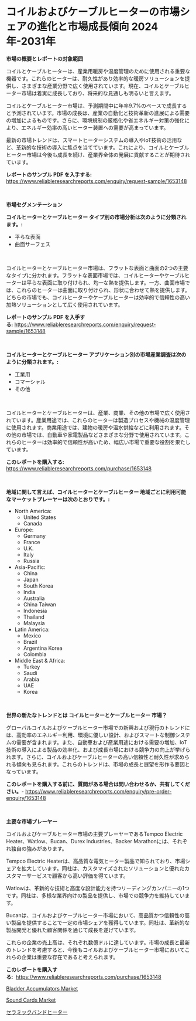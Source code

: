 <p><h1>コイルおよびケーブルヒーターの市場シェアの進化と市場成長傾向 2024年-2031年</h1></p><p><strong>市場の概要とレポートの対象範囲</strong></p>
<p><p>コイルとケーブルヒーターは、産業用暖房や温度管理のために使用される重要な機器です。これらのヒーターは、耐久性があり効率的な暖房ソリューションを提供し、さまざまな産業分野で広く使用されています。現在、コイルとケーブルヒーター市場は着実に成長しており、将来的な見通しも明るいと言えます。</p><p>コイルとケーブルヒーター市場は、予測期間中に年率9.7%のペースで成長すると予測されています。市場の成長は、産業の自動化と技術革新の進展による需要の増加によるものです。さらに、環境規制の厳格化や省エネルギー対策の強化により、エネルギー効率の高いヒーター装置への需要が高まっています。</p><p>最新の市場トレンドは、スマートヒーターシステムの導入やIoT技術の活用など、革新的な技術の導入に焦点を当てています。これにより、コイルとケーブルヒーター市場は今後も成長を続け、産業界全体の発展に貢献することが期待されています。</p></p>
<p><strong>レポートのサンプル PDF を入手する:</strong> <a href="https://www.reliableresearchreports.com/enquiry/request-sample/1653148">https://www.reliableresearchreports.com/enquiry/request-sample/1653148</a></p>
<p>&nbsp;</p>
<p><strong>市場セグメンテーション</strong></p>
<p><strong>コイルヒーターとケーブルヒーター タイプ別の市場分析は次のように分類されます。:</strong></p>
<p><ul><li>平らな表面</li><li>曲面サーフェス</li></ul></p>
<p>&nbsp;</p>
<p><p>コイルヒーターとケーブルヒーター市場は、フラットな表面と曲面の2つの主要なタイプに分かれます。フラットな表面市場では、コイルヒーターやケーブルヒーターは平らな表面に取り付けられ、均一な熱を提供します。一方、曲面市場では、これらのヒーターは曲面に取り付けられ、形状に合わせて熱を提供します。どちらの市場でも、コイルヒーターやケーブルヒーターは効率的で信頼性の高い加熱ソリューションとして広く使用されています。</p></p>
<p><strong>レポートのサンプル PDF を入手する:</strong>&nbsp;<a href="https://www.reliableresearchreports.com/enquiry/request-sample/1653148">https://www.reliableresearchreports.com/enquiry/request-sample/1653148</a></p>
<p>&nbsp;</p>
<p><strong> コイルヒーターとケーブルヒーター アプリケーション別の市場産業調査は次のように分類されます。:</strong></p>
<p><ul><li>工業用</li><li>コマーシャル</li><li>その他</li></ul></p>
<p>&nbsp;</p>
<p><p>コイルヒーターとケーブルヒーターは、産業、商業、その他の市場で広く使用されています。産業用途では、これらのヒーターは製造プロセスや機械の温度管理に使用されます。商業用途では、建物の暖房や温水供給などに利用されます。その他の市場では、自動車や家電製品などさまざまな分野で使用されています。これらのヒーターは効率的で信頼性が高いため、幅広い市場で重要な役割を果たしています。</p></p>
<p><strong>このレポートを購入する:</strong>&nbsp; <a href="https://www.reliableresearchreports.com/purchase/1653148">https://www.reliableresearchreports.com/purchase/1653148</a></p>
<p>&nbsp;</p>
<p><strong>地域に関して言えば、コイルヒーターとケーブルヒーター 地域ごとに利用可能なマーケットプレーヤーは次のとおりです。:</strong></p>
<p><ul>
    <li>
        North America:
        <ul>
            <li>United States</li>
            <li>Canada</li>
        </ul>
    </li>
    <li>
        Europe:
        <ul>
            <li>Germany</li>
            <li>France</li>
            <li>U.K.</li>
            <li>Italy</li>
            <li>Russia</li>
        </ul>
    </li>
    <li>
        Asia-Pacific:
        <ul>
            <li>China</li>
            <li>Japan</li>
            <li>South Korea</li>
            <li>India</li>
            <li>Australia</li>
            <li>China Taiwan</li>
            <li>Indonesia</li>
            <li>Thailand</li>
            <li>Malaysia</li>
        </ul>
    </li>
    <li>
        Latin America:
        <ul>
            <li>Mexico</li>
            <li>Brazil</li>
            <li>Argentina Korea</li>
            <li>Colombia</li>
        </ul>
    </li>
    <li>
        Middle East & Africa:
        <ul>
            <li>Turkey</li>
            <li>Saudi</li>
            <li>Arabia</li>
            <li>UAE</li>
            <li>Korea</li>
        </ul>
    </li>
    </ul></p>
<p>&nbsp;</p>
<p><strong>世界の新たなトレンドとは コイルヒーターとケーブルヒーター 市場？</strong></p>
<p><p>グローバルコイルおよびケーブルヒーター市場での新興および現行のトレンドには、高効率のエネルギー利用、環境に優しい設計、およびスマートな制御システムの需要が含まれます。また、自動車および産業用途における需要の増加、IoT技術の導入による製品の効率化、および成長市場における競争力の向上が挙げられます。さらに、コイルおよびケーブルヒーターの高い信頼性と耐久性が求められる傾向も見られます。これらのトレンドは、市場の成長と展望を形作る要因となっています。</p></p>
<p><strong>このレポートを購入する前に、質問がある場合は問い合わせるか、共有してください。</strong>- <a href="https://www.reliableresearchreports.com/enquiry/pre-order-enquiry/1653148">https://www.reliableresearchreports.com/enquiry/pre-order-enquiry/1653148</a></p>
<p>&nbsp;</p>
<p><strong>主要な市場プレーヤー</strong></p>
<p><p>コイルおよびケーブルヒーター市場の主要プレーヤーであるTempco Electric Heater、Watlow、Bucan、Durex Industries、Backer Marathonには、それぞれ独自の強みがあります。</p><p>Tempco Electric Heaterは、高品質な電気ヒーター製品で知られており、市場シェアを拡大しています。同社は、カスタマイズされたソリューションと優れたカスタマーサービスで顧客から高い評価を得ています。</p><p>Watlowは、革新的な技術と高度な設計能力を持つリーディングカンパニーの1つです。同社は、多様な業界向けの製品を提供し、市場での競争力を維持しています。</p><p>Bucanは、コイルおよびケーブルヒーター市場において、高品質かつ信頼性の高い製品を提供することで一定の市場シェアを獲得しています。同社は、革新的な製品開発と優れた顧客関係を通じて成長を遂げています。</p><p>これらの企業の売上高は、それぞれ数億ドルに達しています。市場の成長と最新のトレンドを考慮すると、今後もコイルおよびケーブルヒーター市場においてこれらの企業は重要な存在であると考えられます。</p></p>
<p><strong>このレポートを購入する:</strong>&nbsp;&nbsp;<a href="https://www.reliableresearchreports.com/purchase/1653148">https://www.reliableresearchreports.com/purchase/1653148</a></p>
<p><p><a href="https://github.com/josesg55/Market-Research-Report-List-2/blob/main/bladder-accumulators-market.md">Bladder Accumulators Market</a></p><p><a href="https://github.com/mancsybtousav/Market-Research-Report-List-1/blob/main/sound-cards-market.md">Sound Cards Market</a></p><p><a href="https://github.com/SarahFahey88/Market-Research-Report-List-1/blob/main/171805410651.md">セラミックバンドヒーター</a></p></p>